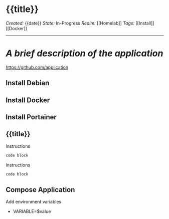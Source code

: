 # {{title}}
_Created:_ {{date}}
_State:_ In-Progress
_Realm:_ [[Homelab]]
_Tags:_ [[Install]] [[Docker]]
___
# *A brief description of the application*
https://github.com/application
## Install Debian
## Install Docker
## Install Portainer
## {{title}}
Instructions
```sh
code block
```
Instructions
```sh
code block
```
## Compose Application
Add environment variables
- VARIABLE=$value
